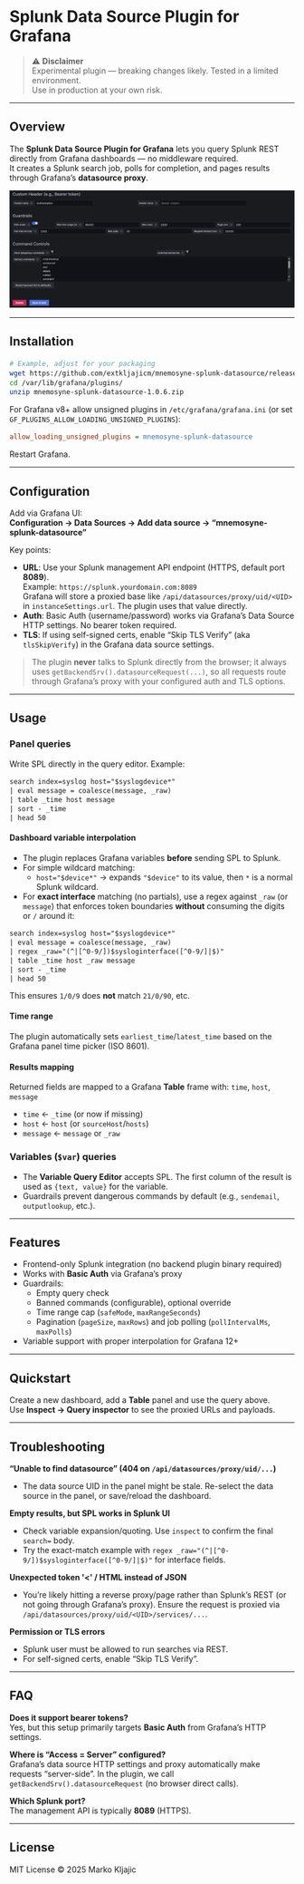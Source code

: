 # Splunk Data Source Plugin for Grafana

> ⚠️ **Disclaimer**  
> Experimental plugin — breaking changes likely. Tested in a limited environment.  
> Use in production at your own risk.

---

## Overview

The **Splunk Data Source Plugin for Grafana** lets you query Splunk REST directly from Grafana dashboards — no middleware required.  
It creates a Splunk search job, polls for completion, and pages results through Grafana’s **datasource proxy**.

![screenshot](src/img/screenshot1.png)

---

## Installation

```bash
# Example, adjust for your packaging
wget https://github.com/extkljajicm/mnemosyne-splunk-datasource/releases/download/v1.0.0/mnemosyne-splunk-datasource-1.0.0.zip
cd /var/lib/grafana/plugins/
unzip mnemosyne-splunk-datasource-1.0.6.zip
```

For Grafana v8+ allow unsigned plugins in `/etc/grafana/grafana.ini` (or set `GF_PLUGINS_ALLOW_LOADING_UNSIGNED_PLUGINS`):

```ini
allow_loading_unsigned_plugins = mnemosyne-splunk-datasource
```

Restart Grafana.

---

## Configuration

Add via Grafana UI:  
**Configuration → Data Sources → Add data source → “mnemosyne-splunk-datasource”**

Key points:

- **URL**: Use your Splunk management API endpoint (HTTPS, default port **8089**).  
  Example: `https://splunk.yourdomain.com:8089`  
  Grafana will store a proxied base like `/api/datasources/proxy/uid/<UID>` in `instanceSettings.url`. The plugin uses that value directly.
- **Auth**: Basic Auth (username/password) works via Grafana’s Data Source HTTP settings. No bearer token required.
- **TLS**: If using self-signed certs, enable “Skip TLS Verify” (aka `tlsSkipVerify`) in the Grafana data source settings.

> The plugin **never** talks to Splunk directly from the browser; it always uses `getBackendSrv().datasourceRequest(...)`, so all requests route through Grafana’s proxy with your configured auth and TLS options.

---

## Usage

### Panel queries

Write SPL directly in the query editor. Example:

```spl
search index=syslog host="$syslogdevice*"
| eval message = coalesce(message, _raw)
| table _time host message
| sort - _time
| head 50
```

#### Dashboard variable interpolation
- The plugin replaces Grafana variables **before** sending SPL to Splunk.  
- For simple wildcard matching:
  - `host="$device*"` → expands `"$device"` to its value, then `*` is a normal Splunk wildcard.
- For **exact interface** matching (no partials), use a regex against `_raw` (or `message`) that enforces token boundaries **without** consuming the digits or `/` around it:

```spl
search index=syslog host="$syslogdevice*"
| eval message = coalesce(message, _raw)
| regex _raw="(^|[^0-9/])$sysloginterface([^0-9/]|$)"
| table _time host _raw message
| sort - _time
| head 50
```

This ensures `1/0/9` does **not** match `21/0/90`, etc.

#### Time range
The plugin automatically sets `earliest_time`/`latest_time` based on the Grafana panel time picker (ISO 8601).

#### Results mapping
Returned fields are mapped to a Grafana **Table** frame with: `time`, `host`, `message`  
- `time` ← `_time` (or now if missing)  
- `host` ← `host` (or `sourceHost`/`hosts`)  
- `message` ← `message` or `_raw`

### Variables (`$var`) queries
- The **Variable Query Editor** accepts SPL. The first column of the result is used as `{text, value}` for the variable.
- Guardrails prevent dangerous commands by default (e.g., `sendemail`, `outputlookup`, etc.).

---

## Features

- Frontend-only Splunk integration (no backend plugin binary required)
- Works with **Basic Auth** via Grafana’s proxy
- Guardrails:
  - Empty query check
  - Banned commands (configurable), optional override
  - Time range cap (`safeMode`, `maxRangeSeconds`)
  - Pagination (`pageSize`, `maxRows`) and job polling (`pollIntervalMs`, `maxPolls`)
- Variable support with proper interpolation for Grafana 12+

---

## Quickstart

Create a new dashboard, add a **Table** panel and use the query above.  
Use **Inspect → Query inspector** to see the proxied URLs and payloads.

---

## Troubleshooting

**“Unable to find datasource” (404 on `/api/datasources/proxy/uid/...`)**  
- The data source UID in the panel might be stale. Re-select the data source in the panel, or save/reload the dashboard.

**Empty results, but SPL works in Splunk UI**  
- Check variable expansion/quoting. Use `inspect` to confirm the final `search=` body.  
- Try the exact-match example with `regex _raw="(^|[^0-9/])$sysloginterface([^0-9/]|$)"` for interface fields.

**Unexpected token '<' / HTML instead of JSON**  
- You’re likely hitting a reverse proxy/page rather than Splunk’s REST (or not going through Grafana’s proxy). Ensure the request is proxied via `/api/datasources/proxy/uid/<UID>/services/...`.

**Permission or TLS errors**  
- Splunk user must be allowed to run searches via REST.  
- For self-signed certs, enable “Skip TLS Verify”.

---

## FAQ

**Does it support bearer tokens?**  
Yes, but this setup primarily targets **Basic Auth** from Grafana’s HTTP settings.

**Where is “Access = Server” configured?**  
Grafana’s data source HTTP settings and proxy automatically make requests “server-side”. In the plugin, we call `getBackendSrv().datasourceRequest` (no browser direct calls).

**Which Splunk port?**  
The management API is typically **8089** (HTTPS).

---

## License

MIT License © 2025 Marko Kljajic
